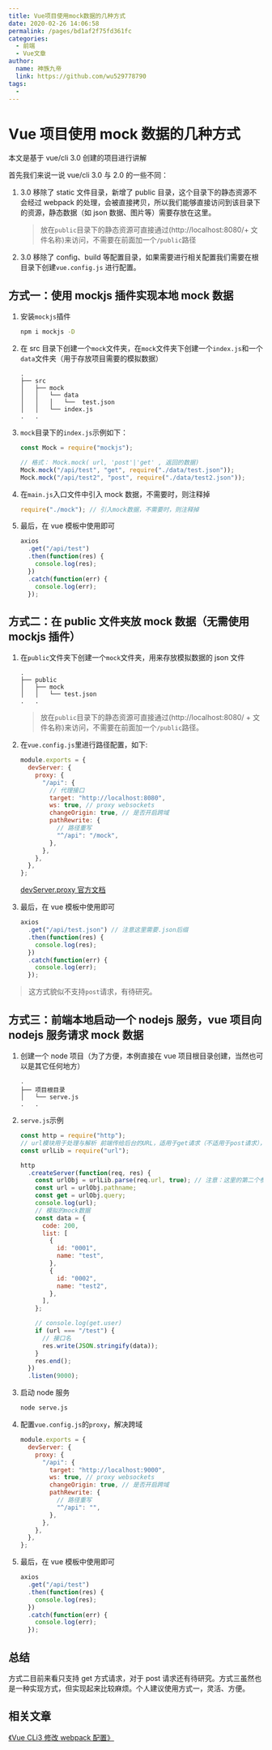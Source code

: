 ```yaml
---
title: Vue项目使用mock数据的几种方式
date: 2020-02-26 14:06:58
permalink: /pages/bd1af2f75fd361fc
categories: 
  - 前端
  - Vue文章
author: 
  name: 神族九帝
  link: https://github.com/wu529778790
tags: 
  - 
---
```


# Vue 项目使用 mock 数据的几种方式

本文是基于 vue/cli 3.0 创建的项目进行讲解

首先我们来说一说 vue/cli 3.0 与 2.0 的一些不同：

1.  3.0 移除了 static 文件目录，新增了 public 目录，这个目录下的静态资源不会经过 webpack 的处理，会被直接拷贝，所以我们能够直接访问到该目录下的资源，静态数据（如 json 数据、图片等）需要存放在这里。

    <!-- more -->

    > 放在`public`目录下的静态资源可直接通过(http://localhost:8080/+ 文件名称)来访问，不需要在前面加一个`/public`路径

2.  3.0 移除了 config、build 等配置目录，如果需要进行相关配置我们需要在根目录下创建`vue.config.js` 进行配置。

## 方式一：使用 mockjs 插件实现本地 mock 数据

1. 安装`mockjs`插件

   ```sh
   npm i mockjs -D
   ```

2. 在 src 目录下创建一个`mock`文件夹，在`mock`文件夹下创建一个`index.js`和一个`data`文件夹（用于存放项目需要的模拟数据）

   ```
   .
   ├── src
   │   ├── mock
   │   │   └── data
   │   │   │   └──  test.json
   │   │   └── index.js
   .   .
   ```

3. `mock`目录下的`index.js`示例如下：

   ```js
   const Mock = require("mockjs");

   // 格式： Mock.mock( url, 'post'|'get' , 返回的数据)
   Mock.mock("/api/test", "get", require("./data/test.json"));
   Mock.mock("/api/test2", "post", require("./data/test2.json"));
   ```

4. 在`main.js`入口文件中引入 mock 数据，不需要时，则注释掉

   ```js
   require("./mock"); // 引入mock数据，不需要时，则注释掉
   ```

5. 最后，在 vue 模板中使用即可

   ```js
   axios
     .get("/api/test")
     .then(function(res) {
       console.log(res);
     })
     .catch(function(err) {
       console.log(err);
     });
   ```

## 方式二：在 public 文件夹放 mock 数据（无需使用 mockjs 插件）

1. 在`public`文件夹下创建一个`mock`文件夹，用来存放模拟数据的 json 文件

   ```
   .
   ├── public
   │   ├── mock
   │   │   └── test.json
   .   .
   ```

   > 放在`public`目录下的静态资源可直接通过(http://localhost:8080/ + 文件名称)来访问，不需要在前面加一个`/public`路径。

2) 在`vue.config.js`里进行路径配置，如下:

   ```js
   module.exports = {
     devServer: {
       proxy: {
         "/api": {
           // 代理接口
           target: "http://localhost:8080",
           ws: true, // proxy websockets
           changeOrigin: true, // 是否开启跨域
           pathRewrite: {
             // 路径重写
             "^/api": "/mock",
           },
         },
       },
     },
   };
   ```

   [devServer.proxy 官方文档](https://cli.vuejs.org/zh/config/#devserver-proxy)

3) 最后，在 vue 模板中使用即可

   ```js
   axios
     .get("/api/test.json") // 注意这里需要.json后缀
     .then(function(res) {
       console.log(res);
     })
     .catch(function(err) {
       console.log(err);
     });
   ```

> 这方式貌似不支持`post`请求，有待研究。

## 方式三：前端本地启动一个 nodejs 服务，vue 项目向 nodejs 服务请求 mock 数据

1. 创建一个 node 项目（为了方便，本例直接在 vue 项目根目录创建，当然也可以是其它任何地方）

   ```
   .
   ├── 项目根目录
   │   └── serve.js
   .   .
   ```

2. `serve.js`示例

   ```js
   const http = require("http");
   // url模块用于处理与解析 前端传给后台的URL，适用于get请求（不适用于post请求），详情参见文档
   const urlLib = require("url");

   http
     .createServer(function(req, res) {
       const urlObj = urlLib.parse(req.url, true); // 注意：这里的第二个参数一定要设置为：true, query才能解析为对象形式,可以更加方便地获取key:value
       const url = urlObj.pathname;
       const get = urlObj.query;
       console.log(url);
       // 模拟的mock数据
       const data = {
         code: 200,
         list: [
           {
             id: "0001",
             name: "test",
           },
           {
             id: "0002",
             name: "test2",
           },
         ],
       };

       // console.log(get.user)
       if (url === "/test") {
         // 接口名
         res.write(JSON.stringify(data));
       }
       res.end();
     })
     .listen(9000);
   ```

3. 启动 node 服务

   ```sh
   node serve.js
   ```

4. 配置`vue.config.js`的`proxy`，解决跨域

   ```js
   module.exports = {
     devServer: {
       proxy: {
         "/api": {
           target: "http://localhost:9000",
           ws: true, // proxy websockets
           changeOrigin: true, // 是否开启跨域
           pathRewrite: {
             // 路径重写
             "^/api": "",
           },
         },
       },
     },
   };
   ```

5. 最后，在 vue 模板中使用即可

   ```js
   axios
     .get("/api/test")
     .then(function(res) {
       console.log(res);
     })
     .catch(function(err) {
       console.log(err);
     });
   ```

## 总结

方式二目前来看只支持 get 方式请求，对于 post 请求还有待研究。方式三虽然也是一种实现方式，但实现起来比较麻烦。个人建议使用方式一，灵活、方便。

## 相关文章

[《Vue CLi3 修改 webpack 配置》](https://wu529778790.com/pages/5d463fbdb172d43b/)

